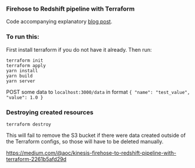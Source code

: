 ### Firehose to Redshift pipeline with Terraform

Code accompanying explanatory [blog post](https://medium.com/@aoc/kinesis-firehose-to-redshift-pipeline-with-terraform-2261b5afd29d).

### To run this:

First install terraform if you do not have it already.
Then run:
```
terraform init
terraform apply
yarn install
yarn build
yarn server
```

POST some data to `localhost:3000/data` in format `{ "name": "test_value", "value": 1.0 }`

### Destroying created resources
```
terraform destroy
```

This will fail to remove the S3 bucket if there were data created outside of the Terraform configs, so those will have to be deleted manually.

https://medium.com/@aoc/kinesis-firehose-to-redshift-pipeline-with-terraform-2261b5afd29d
